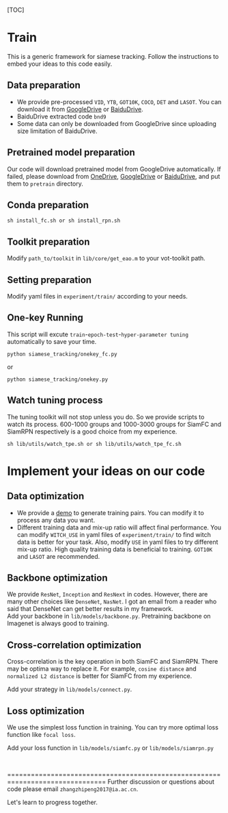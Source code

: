 [TOC]

# Train

This is a generic framework for siamese tracking. Follow the instructions to embed your ideas to this code easily.

## Data preparation
- We provide pre-processed `VID`, `YTB`, `GOT10K`, `COCO`, `DET` and `LASOT`. You can download it from [GoogleDrive](https://drive.google.com/drive/folders/1uknmCp927CcpNRoqiC7L4M-QIh60dQ2p?usp=sharing) or [BaiduDrive](https://pan.baidu.com/s/17_qGxspaXC96SzyPwP5rmQ).
- BaiduDrive extracted code `bnd9`
- Some data can only be downloaded from GoogleDrive since uploading size limitation of BaiduDrive.

## Pretrained model preparation
Our code will download pretrained model from GoogleDrive automatically. If failed, please download from [OneDrive](https://mailccsf-my.sharepoint.com/:u:/g/personal/zhipeng_mail_ccsf_edu/EXLC8YnM9B9Kq5KcqfjbFg4B-OIwp6ZflvW_p0s0K3R1_Q?e=XNqj3n), [GoogleDrive](https://drive.google.com/open?id=1RIMB9542xXp60bZwndTvmIt2jogxAIX3) or [BaiduDrive](https://drive.google.com/drive/folders/1uknmCp927CcpNRoqiC7L4M-QIh60dQ2p?usp=sharing), and put them to `pretrain` directory.


## Conda preparation
```
sh install_fc.sh or sh install_rpn.sh
```

## Toolkit preparation
Modify `path_to/toolkit` in `lib/core/get_eao.m` to your vot-toolkit path.

## Setting preparation
Modify yaml files in `experiment/train/` according to your needs.

## One-key Running
This script will excute `train`-`epoch-test`-`hyper-parameter tuning` automatically to save your time.
```
python siamese_tracking/onekey_fc.py
```
or 

```
python siamese_tracking/onekey.py
```

## Watch tuning process
The tuning toolkit will not stop unless you do. So we provide scripts to watch its process. 600-1000 groups and 1000-3000 groups for SiamFC and SiamRPN respectively is a good choice from my experience.

```
sh lib/utils/watch_tpe.sh or sh lib/utils/watch_tpe_fc.sh
```

# Implement your ideas on our code

## Data optimization
- We provide a [demo](https://drive.google.com/file/d/1xytp3_vcaFC9Hvlqvei1PL8P5MhI7f0Y/view?usp=sharing) to generate training pairs. You can modify it to process any data you want.
- Different training data and mix-up ratio will affect final performance. You can modify `WITCH_USE` in yaml files of `experiment/train/` to find witch data is better for your task. Also, modify `USE` in yaml files to try different mix-up ratio. High quality training data is beneficial to training. `GOT10K` and `LASOT` are recommended.

## Backbone optimization
We provide `ResNet`, `Inception` and `ResNext` in codes. However, there are many other choices like `DenseNet`, `NasNet`. I got an email from a reader who said that DenseNet can get better results in my framework. <br/>
Add your backbone in `lib/models/backbone.py`. Pretraining backbone on Imagenet is always good to training.

## Cross-correlation optimization
Cross-correlation is the key operation in both SiamFC and SiamRPN. There may be optima way to replace it. For example, `cosine distance` and `normalized L2 distance` is better for SiamFC from my experience. <br/>

Add your strategy in `lib/models/connect.py`.

## Loss optimization
We use the simplest loss function in training. You can try more optimal loss function like `focal loss`. <br/>

Add your loss function in `lib/models/siamfc.py` or `lib/models/siamrpn.py`

<br/>


===============================================================================
Further discussion or questions about code please email `zhangzhipeng2017@ia.ac.cn`. <br/>

Let's learn to progress together.
